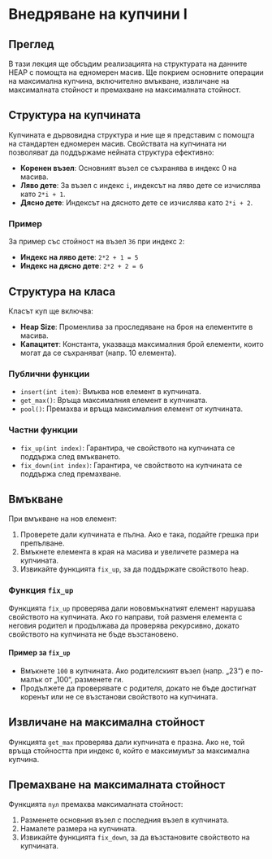 # Внедряване на купчини I

## Преглед
В тази лекция ще обсъдим реализацията на структурата на данните HEAP с помощта на едномерен масив. Ще покрием основните операции на максимална купчина, включително вмъкване, извличане на максималната стойност и премахване на максималната стойност.

## Структура на купчината
Купчината е дървовидна структура и ние ще я представим с помощта на стандартен едномерен масив. Свойствата на купчината ни позволяват да поддържаме нейната структура ефективно:

- **Коренен възел**: Основният възел се съхранява в индекс 0 на масива.
- **Ляво дете**: За възел с индекс `i`, индексът на ляво дете се изчислява като `2*i + 1`.
- **Дясно дете**: Индексът на дясното дете се изчислява като `2*i + 2`.

### Пример
За пример със стойност на възел `36` при индекс `2`:
- **Индекс на ляво дете**: `2*2 + 1 = 5`
- **Индекс на дясно дете**: `2*2 + 2 = 6`

## Структура на класа
Класът куп ще включва:
- **Heap Size**: Променлива за проследяване на броя на елементите в масива.
- **Капацитет**: Константа, указваща максималния брой елементи, които могат да се съхраняват (напр. 10 елемента).

### Публични функции
- `insert(int item)`: Вмъква нов елемент в купчината.
- `get_max()`: Връща максималния елемент в купчината.
- `pool()`: Премахва и връща максималния елемент от купчината.

### Частни функции
- `fix_up(int index)`: Гарантира, че свойството на купчината се поддържа след вмъкването.
- `fix_down(int index)`: Гарантира, че свойството на купчината се поддържа след премахване.

## Вмъкване
При вмъкване на нов елемент:
1. Проверете дали купчината е пълна. Ако е така, подайте грешка при препълване.
2. Вмъкнете елемента в края на масива и увеличете размера на купчината.
3. Извикайте функцията `fix_up`, за да поддържате свойството heap.

### Функция `fix_up`
Функцията `fix_up` проверява дали нововмъкнатият елемент нарушава свойството на купчината. Ако го направи, той разменя елемента с неговия родител и продължава да проверява рекурсивно, докато свойството на купчината не бъде възстановено.

#### Пример за `fix_up`
- Вмъкнете `100` в купчината. Ако родителският възел (напр. „23“) е по-малък от „100“, разменете ги.
- Продължете да проверявате с родителя, докато не бъде достигнат коренът или не се възстанови свойството на купчината.

## Извличане на максимална стойност
Функцията `get_max` проверява дали купчината е празна. Ако не, той връща стойността при индекс `0`, който е максимумът за максимална купчина.

## Премахване на максималната стойност
Функцията `пул` премахва максималната стойност:
1. Разменете основния възел с последния възел в купчината.
2. Намалете размера на купчината.
3. Извикайте функцията `fix_down`, за да възстановите свойството на купчината.
